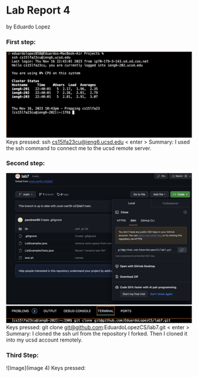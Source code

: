 # **Lab Report 4**
by Eduardo Lopez

### First step:
![Image](image1.png)
Keys pressed: ssh cs15lfa23cu@ieng6.ucsd.edu < enter >
Summary: I used the ssh command to connect me to the ucsd remote server.

### Second step:
![Image](image2.png)
![Image](image3.png)
Keys pressed: git clone git@github.com:EduardoLopezCS/lab7.git < enter >
Summary: I cloned the ssh url from the repository I forked. Then I cloned it into my ucsd account remotely.

### Third Step:
![Image](image 4)
Keys pressed: 
